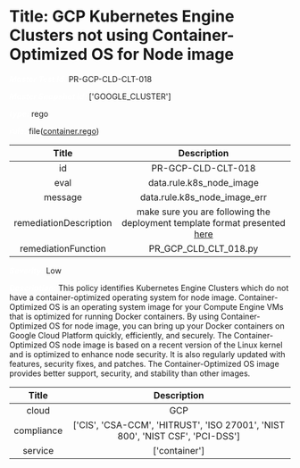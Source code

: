 



# Title: GCP Kubernetes Engine Clusters not using Container-Optimized OS for Node image


***<font color="white">Master Test Id:</font>*** PR-GCP-CLD-CLT-018

***<font color="white">Master Snapshot Id:</font>*** ['GOOGLE_CLUSTER']

***<font color="white">type:</font>*** rego

***<font color="white">rule:</font>*** file([container.rego])  
  
  
  
  

|Title|Description|
| :---: | :---: |
|id|PR-GCP-CLD-CLT-018|
|eval|data.rule.k8s_node_image|
|message|data.rule.k8s_node_image_err|
|remediationDescription|make sure you are following the deployment template format presented <a href='https://cloud.google.com/kubernetes-engine/docs/reference/rest/v1/projects.locations.clusters' target='_blank'>here</a>|
|remediationFunction|PR_GCP_CLD_CLT_018.py|


***<font color="white">Severity:</font>*** Low

***<font color="white">Description:</font>*** This policy identifies Kubernetes Engine Clusters which do not have a container-optimized operating system for node image. Container-Optimized OS is an operating system image for your Compute Engine VMs that is optimized for running Docker containers. By using Container-Optimized OS for node image, you can bring up your Docker containers on Google Cloud Platform quickly, efficiently, and securely. The Container-Optimized OS node image is based on a recent version of the Linux kernel and is optimized to enhance node security. It is also regularly updated with features, security fixes, and patches. The Container-Optimized OS image provides better support, security, and stability than other images.  
  
  

|Title|Description|
| :---: | :---: |
|cloud|GCP|
|compliance|['CIS', 'CSA-CCM', 'HITRUST', 'ISO 27001', 'NIST 800', 'NIST CSF', 'PCI-DSS']|
|service|['container']|



[container.rego]: https://github.com/prancer-io/prancer-compliance-test/tree/master/google/cloud/container.rego
